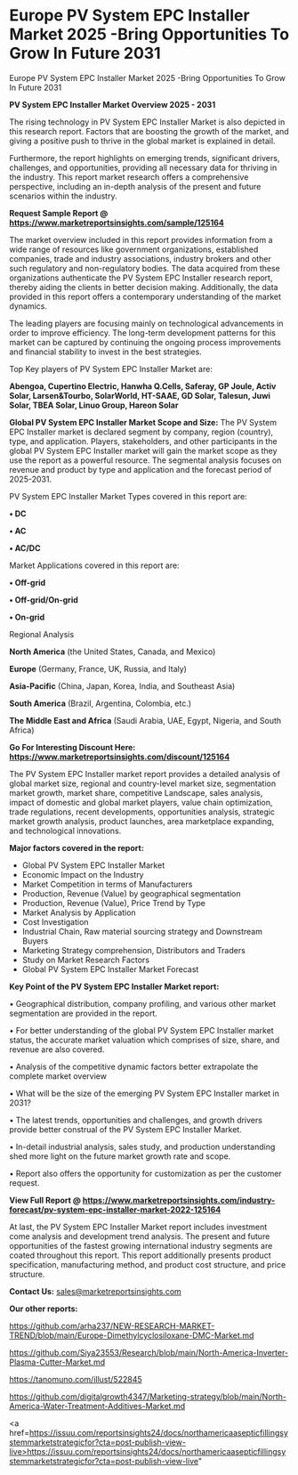 # Europe PV System EPC Installer Market 2025 -Bring Opportunities To Grow In Future 2031
 Europe PV System EPC Installer Market 2025 -Bring Opportunities To Grow In Future 2031

<Strong> PV System EPC Installer Market Overview 2025 - 2031</strong>

The rising technology in PV System EPC Installer Market is also depicted in this research report. Factors that are boosting the growth of the market, and giving a positive push to thrive in the global market is explained in detail.

Furthermore, the report highlights on emerging trends, significant drivers, challenges, and opportunities, providing all necessary data for thriving in the industry. This report market research offers a comprehensive perspective, including an in-depth analysis of the present and future scenarios within the industry.

<strong>Request Sample Report @ <a href=https://www.marketreportsinsights.com/sample/125164>https://www.marketreportsinsights.com/sample/125164</a></strong>

The market overview included in this report provides information from a wide range of resources like government organizations, established companies, trade and industry associations, industry brokers and other such regulatory and non-regulatory bodies. The data acquired from these organizations authenticate the PV System EPC Installer research report, thereby aiding the clients in better decision making. Additionally, the data provided in this report offers a contemporary understanding of the market dynamics.

The leading players are focusing mainly on technological advancements in order to improve efficiency. The long-term development patterns for this market can be captured by continuing the ongoing process improvements and financial stability to invest in the best strategies.

Top Key players of PV System EPC Installer Market are:

<strong>Abengoa, Cupertino Electric, Hanwha Q.Cells, Saferay, GP Joule, Activ Solar, Larsen&Tourbo, SolarWorld, HT-SAAE, GD Solar, Talesun, Juwi Solar, TBEA Solar, Linuo Group, Hareon Solar</strong>

<strong><b>Global PV System EPC Installer Market Scope and Size:</b></strong>
The PV System EPC Installer market is declared segment by company, region (country), type, and application. Players, stakeholders, and other participants in the global PV System EPC Installer market will gain the market scope as they use the report as a powerful resource. The segmental analysis focuses on revenue and product by type and application and the forecast period of 2025-2031.

PV System EPC Installer Market Types covered in this report are:

<strong>• DC

• AC

• AC/DC</strong>

Market Applications covered in this report are:

<strong>• Off-grid

• Off-grid/On-grid

• On-grid</strong> 

Regional Analysis

<strong>North America</strong> (the United States, Canada, and Mexico)

<strong>Europe</strong> (Germany, France, UK, Russia, and Italy)

<strong>Asia-Pacific</strong> (China, Japan, Korea, India, and Southeast Asia)

<strong>South America</strong> (Brazil, Argentina, Colombia, etc.)

<strong>The Middle East and Africa</strong> (Saudi Arabia, UAE, Egypt, Nigeria, and South Africa)

<strong>Go For Interesting Discount Here: <a href=https://www.marketreportsinsights.com/discount/125164>https://www.marketreportsinsights.com/discount/125164</a></strong>

The PV System EPC Installer market report provides a detailed analysis of global market size, regional and country-level market size, segmentation market growth, market share, competitive Landscape, sales analysis, impact of domestic and global market players, value chain optimization, trade regulations, recent developments, opportunities analysis, strategic market growth analysis, product launches, area marketplace expanding, and technological innovations.

<strong><b>Major factors covered in the report:</b></strong>
<ul>
  <li>Global PV System EPC Installer Market </li>
  <li>Economic Impact on the Industry</li>
  <li>Market Competition in terms of Manufacturers</li>
  <li>Production, Revenue (Value) by geographical segmentation</li>
  <li>Production, Revenue (Value), Price Trend by Type</li>
  <li>Market Analysis by Application</li>
  <li>Cost Investigation</li>
  <li>Industrial Chain, Raw material sourcing strategy and Downstream Buyers</li>
  <li>Marketing Strategy comprehension, Distributors and Traders</li>
  <li>Study on Market Research Factors</li>
  <li>Global PV System EPC Installer Market Forecast</li>
</ul>

<strong><b>Key Point of the PV System EPC Installer Market report:</b></strong>

• Geographical distribution, company profiling, and various other market segmentation are provided in the report.

• For better understanding of the global PV System EPC Installer market status, the accurate market valuation which comprises of size, share, and revenue are also covered.

• Analysis of the competitive dynamic factors better extrapolate the complete market overview

• What will be the size of the emerging PV System EPC Installer market in 2031?

• The latest trends, opportunities and challenges, and growth drivers provide better construal of the PV System EPC Installer Market.

• In-detail industrial analysis, sales study, and production understanding shed more light on the future market growth rate and scope.

• Report also offers the opportunity for customization as per the customer request.

<strong><b>View Full Report @ <a href=https://www.marketreportsinsights.com/industry-forecast/pv-system-epc-installer-market-2022-125164>https://www.marketreportsinsights.com/industry-forecast/pv-system-epc-installer-market-2022-125164</a></b></strong>


At last, the PV System EPC Installer Market report includes investment come analysis and development trend analysis. The present and future opportunities of the fastest growing international industry segments are coated throughout this report. This report additionally presents product specification, manufacturing method, and product cost structure, and price structure.

<strong>Contact Us:</strong>
sales@marketreportsinsights.com

<strong>Our other reports:</strong>

<a href=https://github.com/arha237/NEW-RESEARCH-MARKET-TREND/blob/main/Europe-Dimethylcyclosiloxane-DMC-Market.md>https://github.com/arha237/NEW-RESEARCH-MARKET-TREND/blob/main/Europe-Dimethylcyclosiloxane-DMC-Market.md</a>

<a href=https://github.com/Siya23553/Research/blob/main/North-America-Inverter-Plasma-Cutter-Market.md>https://github.com/Siya23553/Research/blob/main/North-America-Inverter-Plasma-Cutter-Market.md</a>

<a href=https://tanomuno.com/illust/522845>https://tanomuno.com/illust/522845</a>

<a href=https://github.com/digitalgrowth4347/Marketing-strategy/blob/main/North-America-Water-Treatment-Additives-Market.md>https://github.com/digitalgrowth4347/Marketing-strategy/blob/main/North-America-Water-Treatment-Additives-Market.md</a>

<a href=https://issuu.com/reportsinsights24/docs/northamericaasepticfillingsystemmarketstrategicfor?cta=post-publish-view-live>https://issuu.com/reportsinsights24/docs/northamericaasepticfillingsystemmarketstrategicfor?cta=post-publish-view-live</a>"
